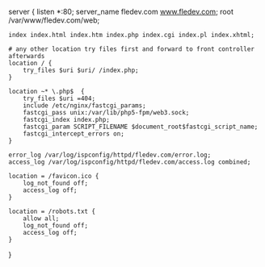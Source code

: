server {
    listen *:80;
    server_name fledev.com www.fledev.com;
    root   /var/www/fledev.com/web;

    index index.html index.htm index.php index.cgi index.pl index.xhtml;

    # any other location try files first and forward to front controller afterwards
    location / {
        try_files $uri $uri/ /index.php;
    }

    location ~* \.php$  {
        try_files $uri =404;
        include /etc/nginx/fastcgi_params;
        fastcgi_pass unix:/var/lib/php5-fpm/web3.sock;
        fastcgi_index index.php;
        fastcgi_param SCRIPT_FILENAME $document_root$fastcgi_script_name;
        fastcgi_intercept_errors on;
    }

    error_log /var/log/ispconfig/httpd/fledev.com/error.log;
    access_log /var/log/ispconfig/httpd/fledev.com/access.log combined;

    location = /favicon.ico {
        log_not_found off;
        access_log off;
    }

    location = /robots.txt {
        allow all;
        log_not_found off;
        access_log off;
    }
}